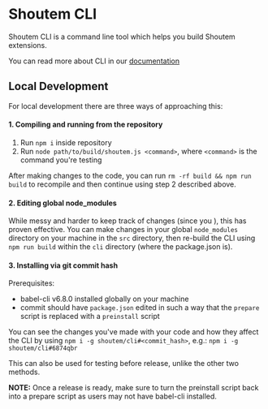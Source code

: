# Shoutem CLI

Shoutem CLI is a command line tool which helps you build Shoutem extensions.

You can read more about CLI in our [documentation](http://shoutem.github.io/docs/extensions/reference/cli)

## Local Development

For local development there are three ways of approaching this:

#### 1. Compiling and running from the repository

1. Run `npm i` inside repository
2. Run `node path/to/build/shoutem.js <command>`, where `<command>` is the command you're testing

After making changes to the code, you can run `rm -rf build && npm run build` to recompile and then continue using step 2 described above.

#### 2. Editing global node_modules

While messy and harder to keep track of changes (since you ), this has proven effective. You can make changes in your global `node_modules` directory on your machine in the `src` directory, then re-build the CLI using `npm run build` within the `cli` directory (where the package.json is).

#### 3. Installing via git commit hash

Prerequisites:
- babel-cli v6.8.0 installed globally on your machine
- commit should have `package.json` edited in such a way that the `prepare` script is replaced with a `preinstall` script

You can see the changes you've made with your code and how they affect the CLI by using `npm i -g shoutem/cli#<commit_hash>`, e.g.:
`npm i -g shoutem/cli#6874qbr`

This can also be used for testing before release, unlike the other two methods.

**NOTE:** Once a release is ready, make sure to turn the preinstall script back into a prepare script as users may not have babel-cli installed.
